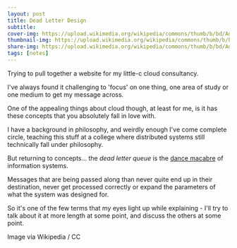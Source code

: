 ```yaml
---
layout: post
title: Dead Letter Design
subtitle: 
cover-img: https://upload.wikimedia.org/wikipedia/commons/thumb/b/bd/Adrien_Dauzats%2C_dance_of_death_1831_Wellcome_L0013545.jpg/800px-Adrien_Dauzats%2C_dance_of_death_1831_Wellcome_L0013545.jpg
thumbnail-img: https://upload.wikimedia.org/wikipedia/commons/thumb/b/bd/Adrien_Dauzats%2C_dance_of_death_1831_Wellcome_L0013545.jpg/800px-Adrien_Dauzats%2C_dance_of_death_1831_Wellcome_L0013545.jpg
share-img: https://upload.wikimedia.org/wikipedia/commons/thumb/b/bd/Adrien_Dauzats%2C_dance_of_death_1831_Wellcome_L0013545.jpg/800px-Adrien_Dauzats%2C_dance_of_death_1831_Wellcome_L0013545.jpg
tags: [notes]
---
```


Trying to pull together a website for my little-c cloud consultancy.

I've always found it challenging to 'focus' on one thing, one area of study or one medium to get my message across.

One of the appealing things about cloud though, at least for me, is it has these concepts that you absolutely fall in love with.

I have a background in philosophy, and weirdly enough I've come complete circle, teaching this stuff at a college where distributed systems still technically fall under philosophy.

But returning to concepts... the *dead letter queue* is the [dance macabre](https://www.atlasobscura.com/articles/danse-macabre-david-pumpkins-art-history) of information systems.

Messages that are being passed along than never quite end up in their destination, never get processed correctly or expand the parameters of what the system was designed for.

So it's one of the few terms that my eyes light up while explaining - I'll try to talk about it at more length at some point, and discuss the others at some point.

Image via Wikipedia / CC

